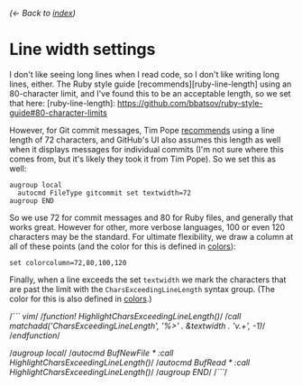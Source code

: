 *(← Back to [index](../README.md))*

# Line width settings

I don't like seeing long lines when I read code, so I don't like writing long
lines, either. The Ruby style guide [recommends][ruby-line-length] using an
80-character limit, and I've found this to be an acceptable length, so we set
that here:
[ruby-line-length]: https://github.com/bbatsov/ruby-style-guide#80-character-limits


However, for Git commit messages, Tim Pope [recommends][git-line-length] using a
line length of 72 characters, and GitHub's UI also assumes this length as well
when it displays messages for individual commits (I'm not sure where this comes
from, but it's likely they took it from Tim Pope). So we set this as well:

[git-line-length]: http://tbaggery.com/2008/04/19/a-note-about-git-commit-messages.html

``` vim
augroup local
  autocmd FileType gitcommit set textwidth=72
augroup END
```

So we use 72 for commit messages and 80 for Ruby files, and generally that works
great. However for other, more verbose languages, 100 or even 120 characters may
be the standard. For ultimate flexibility, we draw a column at all of these
points (and the color for this is defined in [colors]):

``` vim
set colorcolumn=72,80,100,120
```

Finally, when a line exceeds the set `textwidth` we mark the characters that are
past the limit with the `CharsExceedingLineLength` syntax group. (The color for
this is also defined in [colors].)

/*``` vim*/
/*function! HighlightCharsExceedingLineLength()*/
  /*call matchadd('CharsExceedingLineLength', '\%>' . &textwidth . 'v.\+', -1)*/
/*endfunction*/

/*augroup local*/
  /*autocmd BufNewFile * :call HighlightCharsExceedingLineLength()*/
  /*autocmd BufRead * :call HighlightCharsExceedingLineLength()*/
/*augroup END*/
/*```*/

[colors]: colors.vim.md
